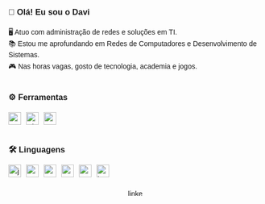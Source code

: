 <!DOCTYPE html>
<html lang="pt-BR">
<head>
  <meta charset="UTF-8">
</head>
<body style="font-family: sans-serif; line-height: 1.6;">

  <h3>👋 Olá! Eu sou o Davi</h3>

  <p>
    🖥️ Atuo com administração de redes e soluções em TI.<br>
    📚 Estou me aprofundando em Redes de Computadores e Desenvolvimento de Sistemas.<br>
    🎮 Nas horas vagas, gosto de tecnologia, academia e jogos.
  </p>

  <a target="_blank" rel="noopener noreferrer" href=""><img width="12" style="max-width: 100%;"></a>

  <h3>⚙️ Ferramentas</h3>
  <div style="display: flex; gap: 10px; align-items: center; flex-wrap: wrap;">
    <a href="#" target="_blank" rel="noopener noreferrer nofollow">
      <img src="https://cdn.jsdelivr.net/gh/devicons/devicon/icons/azure/azure-original.svg" height="25" alt="azure logo">
    </a>
    <a href="#" target="_blank" rel="noopener noreferrer nofollow">
      <img src="https://cdn.jsdelivr.net/gh/devicons/devicon/icons/windows8/windows8-original.svg" height="25" alt="windows8 logo">
    </a>
    <a href="#" target="_blank" rel="noopener noreferrer nofollow">
      <img src="https://cdn.jsdelivr.net/gh/devicons/devicon/icons/android/android-original.svg" height="25" alt="android logo">
    </a>
  </div>

  <a target="_blank" rel="noopener noreferrer" href=""><img width="12" style="max-width: 100%;"></a>

  <h3>🛠 Linguagens</h3>
  <div style="display: flex; gap: 10px; align-items: center; flex-wrap: wrap;">
    <a href="#" target="_blank" rel="noopener noreferrer nofollow">
      <img src="https://cdn.jsdelivr.net/gh/devicons/devicon/icons/javascript/javascript-original.svg" height="25" alt="javascript logo">
    </a>
    <a href="#" target="_blank" rel="noopener noreferrer nofollow">
      <img src="https://cdn.jsdelivr.net/gh/devicons/devicon/icons/python/python-original.svg" height="25" alt="python logo">
    </a>
    <a href="#" target="_blank" rel="noopener noreferrer nofollow">
      <img src="https://cdn.simpleicons.org/css3/1572B6" height="25" alt="css3 logo">
    </a>
    <a href="#" target="_blank" rel="noopener noreferrer nofollow">
      <img src="https://cdn.jsdelivr.net/gh/devicons/devicon/icons/c/c-original.svg" height="25" alt="c logo">
    </a>
    <a href="#" target="_blank" rel="noopener noreferrer nofollow">
      <img src="https://cdn.jsdelivr.net/gh/devicons/devicon/icons/mysql/mysql-original.svg" height="25" alt="mysql logo">
    </a>
    <a href="#" target="_blank" rel="noopener noreferrer nofollow">
      <img src="https://cdn.jsdelivr.net/gh/devicons/devicon/icons/html5/html5-original.svg" height="25" alt="html logo">
    </a>
  </div>

  <br>

  <div align="center">
    <a href="https://www.linkedin.com/in/felipepetronio/" rel="nofollow" target="_blank">
      <img src="https://raw.githubusercontent.com/maurodesouza/profile-readme-generator/master/src/assets/icons/social/linkedin/default.svg" width="30" height="15" alt="linkedin logo">
    </a>
  </div>

</body>
</html>
